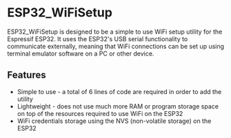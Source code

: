 # ESP32_WiFiSetup
ESP32_WiFiSetup is designed to be a simple to use WiFi setup utility for the Espressif ESP32. It uses the ESP32's USB serial functionality to communicate externally, meaning that WiFi connections can be set up using terminal emulator software on a PC or other device.
## Features

 - Simple to use - a total of 6 lines of code are required in order to add the utility
 - Lightweight - does not use much more RAM or program storage space on top of the resources required to use WiFi on the ESP32
 - WiFi credentials storage using the NVS (non-volatile storage) on the ESP32

<!--stackedit_data:
eyJoaXN0b3J5IjpbLTIxMDcxNDA3MDRdfQ==
-->